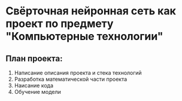 # Свёрточная нейронная сеть как проект по предмету "Компьютерные технологии"
## План проекта:
1. Написание описания проекта и стека технологий
2. Разработка математической части проекта
3. Наисание кода
4. Обучение модели
